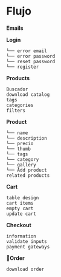 # Flujo

**Emails**

**Login**
```
└── error email
└── error password
└── reset password
└── register
```

**Products**
```
Buscador
download catalog
tags
categories
filters
```


**Product**
```
└── name
└── description
└── precio
└── thumb
└── tags
└── category
└── gallery
└── Add product
related products
```

**Cart**
```
table design
cart items
empty cart
update cart
```

**Checkout**
```
information
validate inputs
payment gateways
```

🧾**Order**
```
download order
```
